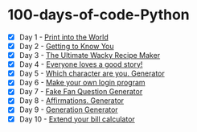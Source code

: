 # 100-days-of-code-Python

- [x] Day 1 - [Print into the World](/Day%201%20-%20Print%20into%20the%20World/project_1.py)
- [x] Day 2 - [Getting to Know You](/Day%202%20-%20Getting%20to%20Know%20You/project_2.py)
- [x] Day 3 - [The Ultimate Wacky Recipe Maker](/Day%203%20-%20The%20Ultimate%20Wacky%20Recipe%20Maker/project_3.py)
- [x] Day 4 - [Everyone loves a good story!](/Day%204%20-%20Everyone%20loves%20a%20good%20story!/project_4.py)
- [x] Day 5 - [Which character are you. Generator](/Day%205%20-%20Which%20character%20are%20you.%20Generator/project_5.py)
- [x] Day 6 - [Make your own login program](/Day%206%20-%20Make%20your%20own%20login%20program/project_6.py)
- [x] Day 7 - [Fake Fan Question Generator](/Day%207%20-%20Fake%20Fan%20Question%20Generator/project_7.py)
- [x] Day 8 - [Affirmations. Generator](/Day%208%20-%20Affirmations.%20Generator/project_8.py)
- [x] Day 9 - [Generation Generator](/Day%209%20-%20Generation%20Generator/project_9.py)
- [x] Day 10 - [Extend your bill calculator](/Day%2010%20-%20Extend%20your%20bill%20calculator/project_10.py)
